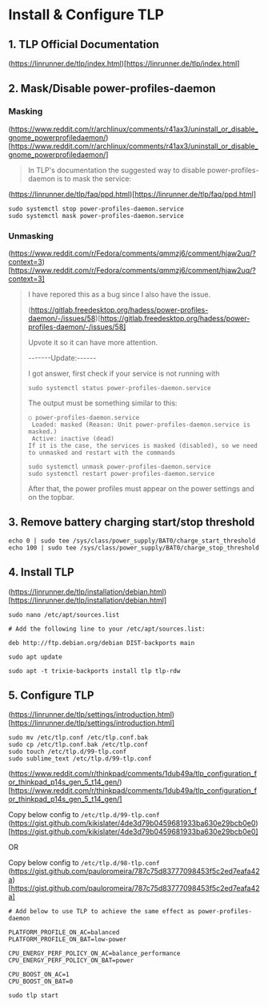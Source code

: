 # Install & Configure TLP

## 1. TLP Official Documentation

(https://linrunner.de/tlp/index.html)[https://linrunner.de/tlp/index.html]

## 2. Mask/Disable power-profiles-daemon

### Masking

(https://www.reddit.com/r/archlinux/comments/r41ax3/uninstall_or_disable_gnome_powerprofiledaemon/)[https://www.reddit.com/r/archlinux/comments/r41ax3/uninstall_or_disable_gnome_powerprofiledaemon/]

> In TLP's documentation the suggested way to disable power-profiles-daemon is to mask the service:

(https://linrunner.de/tlp/faq/ppd.html)[https://linrunner.de/tlp/faq/ppd.html]

```
sudo systemctl stop power-profiles-daemon.service
sudo systemctl mask power-profiles-daemon.service
```

### Unmasking

(https://www.reddit.com/r/Fedora/comments/qmmzj6/comment/hjaw2uq/?context=3)[https://www.reddit.com/r/Fedora/comments/qmmzj6/comment/hjaw2uq/?context=3]

> I have repored this as a bug since I also have the issue.
> 
> (https://gitlab.freedesktop.org/hadess/power-profiles-daemon/-/issues/58)[https://gitlab.freedesktop.org/hadess/power-profiles-daemon/-/issues/58]
> 
> Upvote it so it can have more attention.
> 
> -------Update:------
> 
> I got answer, first check if your service is not running with
> 
> ```
> sudo systemctl status power-profiles-daemon.service
> ```
> 
> The output must be something similar to this:
> 
> ```
> ○ power-profiles-daemon.service
>  Loaded: masked (Reason: Unit power-profiles-daemon.service is masked.)
>  Active: inactive (dead)
> If it is the case, the services is masked (disabled), so we need to unmasked and restart with the commands
> ```
> ```
> sudo systemctl unmask power-profiles-daemon.service
> sudo systemctl restart power-profiles-daemon.service
> ```
> 
> After that, the power profiles must appear on the power settings and on the topbar.

## 3. Remove battery charging start/stop threshold

```
echo 0 | sudo tee /sys/class/power_supply/BAT0/charge_start_threshold
echo 100 | sudo tee /sys/class/power_supply/BAT0/charge_stop_threshold
```

## 4. Install TLP

(https://linrunner.de/tlp/installation/debian.html)[https://linrunner.de/tlp/installation/debian.html]

```
sudo nano /etc/apt/sources.list

# Add the following line to your /etc/apt/sources.list:

deb http://ftp.debian.org/debian DIST-backports main

sudo apt update

sudo apt -t trixie-backports install tlp tlp-rdw
```

## 5. Configure TLP

(https://linrunner.de/tlp/settings/introduction.html)[https://linrunner.de/tlp/settings/introduction.html]

```
sudo mv /etc/tlp.conf /etc/tlp.conf.bak
sudo cp /etc/tlp.conf.bak /etc/tlp.conf
sudo touch /etc/tlp.d/99-tlp.conf
sudo sublime_text /etc/tlp.d/99-tlp.conf
```

(https://www.reddit.com/r/thinkpad/comments/1dub49a/tlp_configuration_for_thinkpad_p14s_gen_5_t14_gen/)[https://www.reddit.com/r/thinkpad/comments/1dub49a/tlp_configuration_for_thinkpad_p14s_gen_5_t14_gen/]


Copy below config to `/etc/tlp.d/99-tlp.conf` <br>
(https://gist.github.com/kikislater/4de3d79b0459681933ba630e29bcb0e0)[https://gist.github.com/kikislater/4de3d79b0459681933ba630e29bcb0e0]


OR

Copy below config to `/etc/tlp.d/98-tlp.conf` <br>
(https://gist.github.com/pauloromeira/787c75d83777098453f5c2ed7eafa42a)[https://gist.github.com/pauloromeira/787c75d83777098453f5c2ed7eafa42a]

```
# Add below to use TLP to achieve the same effect as power-profiles-daemon

PLATFORM_PROFILE_ON_AC=balanced
PLATFORM_PROFILE_ON_BAT=low-power

CPU_ENERGY_PERF_POLICY_ON_AC=balance_performance
CPU_ENERGY_PERF_POLICY_ON_BAT=power

CPU_BOOST_ON_AC=1
CPU_BOOST_ON_BAT=0
```

```
sudo tlp start
```

